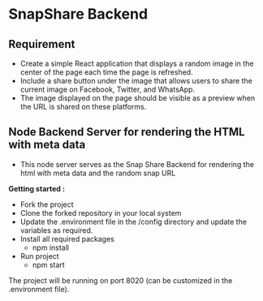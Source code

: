 # SnapShare Backend

## Requirement
   - Create a simple React application that displays a random image in the center of the page each time the page is refreshed. 
   - Include a share button under the image that allows users to share the current image on Facebook, Twitter, and WhatsApp. 
   - The image displayed on the page should be visible as a preview when the URL is shared on these platforms.

 
##

## Node Backend Server for rendering the HTML with meta data 
 -   This node server serves as the Snap Share Backend for rendering the
     html with meta data and the random snap URL 


**Getting started :**
  - Fork the project
  - Clone the forked repository in your local system
  - Update the .environment file in the /config directory and update the variables 
    as required.
  - Install all required packages
      - npm install
  - Run project
      - npm start

  The project will be running on port 8020 (can be customized in the .environment file).
